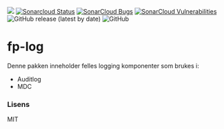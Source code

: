 ![](https://github.com/navikt/fp-log/workflows/Build/badge.svg) 
[![Sonarcloud Status](https://sonarcloud.io/api/project_badges/measure?project=navikt_fp-log&metric=alert_status)](https://sonarcloud.io/dashboard?id=navikt_fp-log) 
[![SonarCloud Bugs](https://sonarcloud.io/api/project_badges/measure?project=navikt_fp-log&metric=bugs)](https://sonarcloud.io/component_measures/metric/reliability_rating/list?id=navikt_fp-log)
[![SonarCloud Vulnerabilities](https://sonarcloud.io/api/project_badges/measure?project=navikt_fp-log&metric=vulnerabilities)](https://sonarcloud.io/component_measures/metric/security_rating/list?id=navikt_fp-log)
![GitHub release (latest by date)](https://img.shields.io/github/v/release/navikt/fp-log)
![GitHub](https://img.shields.io/github/license/navikt/fp-log)

# fp-log 

Denne pakken inneholder felles logging komponenter som brukes i:
- Auditlog
- MDC

### Lisens
MIT
